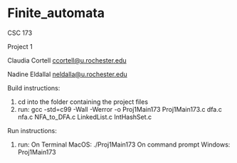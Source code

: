 # Finite_automata

CSC 173

Project 1

Claudia Cortell
ccortell@u.rochester.edu

Nadine Eldallal
neldalla@u.rochester.edu

Build instructions:
1. cd into the folder containing the project files
2. run:
gcc -std=c99 -Wall -Werror -o Proj1Main173 Proj1Main173.c dfa.c nfa.c NFA_to_DFA.c LinkedList.c IntHashSet.c


Run instructions:
1. run:
On Terminal MacOS: ./Proj1Main173 
On command prompt Windows: Proj1Main173
